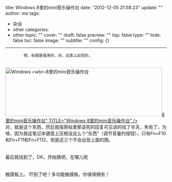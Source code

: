 title: Windows 8里的mini音乐操作台
date: "2012-12-05 21:58:23"
update: ""
author: me
tags:
- 杂谈
- other
categories:
- other
topic: ""
cover: ""
draft: false
preview: ""
top: false
type: ""
hide: false
toc: false
image: ""
subtitle: ""
config: {}


---




			嗯，标题是借来的，对，远景上出现的。
<div><a href="http://photo.blog.sina.com.cn/showpic.html#blogid=6126855701013y58&amp;url=http://s14.sinaimg.cn/orignal/6126855730211218c824d" target="_blank"></a><br />
<a href="http://photo.blog.sina.com.cn/showpic.html#blogid=6126855701013y58&amp;url=http://s12.sinaimg.cn/orignal/612685574d01b6a54be8b" target="_blank"><img src="http://simg.sinajs.cn/blog7style/images/common/sg_trans.gif" real_src="http://localhost/wp-content/uploads/pic/612685574d01b6a54be8b.jpg" width="489" height="152" name="image_operate_78821354716118913" alt="Windows&nbsp;&lt;wbr&gt;8里的mini音乐操作台" /><wbr>8里的mini音乐操作台"  TITLE="Windows&nbsp;</wbr><wbr>8里的mini音乐操作台" /></wbr></a><br />
对，就是这个东西，然后我按原帖里那该死的回复可见说的找了半天，失败了，为啥，因为我这笔记本键盘上压根没这么个“东西”（调节音量的按钮），只有Fn+F10和Fn+F11和Fn+F112，但是这三个不会出现上面的图。</div>
<div><br /></div>
<div><br /></div>
<div>最后我找到了，OK，开始猜吧，在哪儿呢</div>
<div><br /></div>
<div><br /></div>
<div>触摸板上。 吓到了吧！多功能触摸板，你值得拥有！</div>
